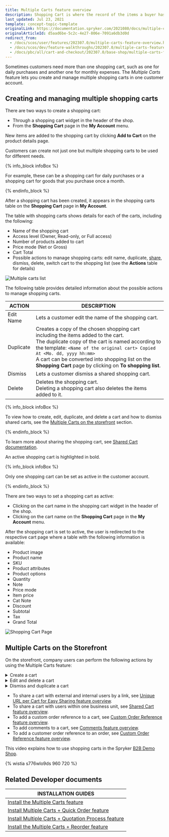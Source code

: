 ```yaml
---
title: Multiple Carts feature overview
description: Shopping Cart is where the record of the items a buyer has ‘picked up’ from the online store is kept. Select products, review them and add more with ease.
last_updated: Jul 23, 2021
template: concept-topic-template
originalLink: https://documentation.spryker.com/2021080/docs/multiple-carts-feature-overview
originalArticleId: d5aad6be-5c2c-4e27-806e-7091a6db3d0d
redirect_from:
  - /docs/scos/user/features/202307.0/multiple-carts-feature-overview.html
  - /docs/scos/dev/feature-walkthroughs/202307.0/multiple-carts-feature-walkthrough.html
  - /docs/pbc/all/cart-and-checkout/202307.0/base-shop/multiple-carts-feature-overview.html
---
```


Sometimes customers need more than one shopping cart, such as one for daily purchases and another one for monthly expenses. The *Multiple Carts* feature lets you create and manage multiple shopping carts in one customer account.

## Creating and managing multiple shopping carts

There are two ways to create a shopping cart:

* Through a shopping cart widget in the header of the shop.
* From the **Shopping Cart** page in the **My Account** menu.

New items are added to the shopping cart by clicking **Add to Cart** on the product details page.

Customers can create not just one but multiple shopping carts to be used for different needs.

{% info_block infoBox %}

For example, these can be a shopping cart for daily purchases or a shopping cart for goods that you purchase once a month.

{% endinfo_block %}

After a shopping cart has been created, it appears in the shopping carts table on the **Shopping Cart** page in **My Account**.

The table with shopping carts shows details for each of the carts, including the following:

* Name of the shopping cart
* Access level (Owner, Read-only, or Full access)
* Number of products added to cart
* Price mode (Net or Gross)
* Cart Total
* Possible actions to manage shopping carts: edit name, duplicate, [share](/docs/pbc/all/cart-and-checkout/{{site.version}}/base-shop/feature-overviews/shared-carts-feature-overview.html), dismiss, delete, switch cart to the shopping list (see the **Actions** table for details)

![Multiple carts list](https://spryker.s3.eu-central-1.amazonaws.com/docs/Features/Shopping+Cart/Cart/Multiple+Carts+per+User+Feature+Overview/multiple-cart-list.png)

The following table provides detailed information about the possible actions to manage shopping carts.

| ACTION | DESCRIPTION |
| --- | --- |
| Edit Name | Lets a customer edit the name of the shopping cart. |
| Duplicate | Creates a copy of the chosen shopping cart including the items added to the cart.<br>The duplicate copy of the cart is named according to the template: `<Name of the original cart> Copied At <Mo. dd, yyyy hh:mm>` <br>A cart can be converted into shopping list on the **Shopping Cart** page by clicking on **To shopping list**.|
| Dismiss | Lets a customer dismiss a shared shopping cart. |
| Delete | Deletes the shopping cart. <br>Deleting a shopping cart also deletes the items added to it. |

{% info_block infoBox %}

To view how to create, edit, duplicate, and delete a cart and how to dismiss shared carts, see the [Multiple Carts on the storefront](#multiple-carts-per-user-on-the-storefront) section.

{% endinfo_block %}

To learn more about sharing the shopping cart, see [Shared Cart documentation](/docs/pbc/all/cart-and-checkout/{{site.version}}/base-shop/feature-overviews/shared-carts-feature-overview.html).

An active shopping cart is highlighted in bold.

{% info_block infoBox %}

Only one shopping cart can be set as active in the customer account.

{% endinfo_block %}

There are two ways to set a shopping cart as active:
* Clicking on the cart name in the shopping cart widget in the header of the shop.
* Clicking on the cart name on the **Shopping Cart** page in the **My Account** menu.

After the shopping cart is set to active, the user is redirected to the respective cart page where a table with the following information is available:

* Product image
* Product name
* SKU
* Product attributes
* Product options
* Quantity
* Note
* Price mode
* Item price
* Cat Note
* Discount
* Subtotal
* Tax
* Grand Total

![Shopping Cart Page](https://spryker.s3.eu-central-1.amazonaws.com/docs/Features/Shopping+Cart/Cart/Multiple+Carts+per+User+Feature+Overview/a-shopping-cart-page.png)

## Multiple Carts on the Storefront
On the storefront, company users can perform the following actions by using the Multiple Carts feature:
<a name="multiple-carts-per-user-on-the-storefront"></a>

<details>
<summary markdown='span'>Create a cart</summary>

![Create a cart](https://spryker.s3.eu-central-1.amazonaws.com/docs/Features/Shopping+Cart/Cart/Multiple+Carts+per+User+Feature+Overview/create-a-cart.gif)
</details>

<details>
<summary markdown='span'>Edit and delete a cart</summary>

![Edit and delete a cart](https://spryker.s3.eu-central-1.amazonaws.com/docs/Features/Shopping+Cart/Cart/Multiple+Carts+per+User+Feature+Overview/manage-a-shopping-cart.gif)
</details>
<details>
<summary markdown='span'>Dismiss and duplicate a cart</summary>

![Dismiss and duplicate a cart](https://spryker.s3.eu-central-1.amazonaws.com/docs/Features/Shopping+Cart/Cart/Multiple+Carts+per+User+Feature+Overview/dismiss-and-duplicate-a-shopping-cart.gif)
</details>

* To share a cart with external and internal users by a link, see [Unique URL per Cart for Easy Sharing feature overview](/docs/pbc/all/cart-and-checkout/{{site.version}}/base-shop/feature-overviews/persistent-cart-sharing-feature-overview.html).
* To share a cart with users within one business unit, see [Shared Cart feature overview](/docs/pbc/all/cart-and-checkout/{{site.version}}/base-shop/feature-overviews/shared-carts-feature-overview.html#shared-cart-on-the-storefront).
* To add a custom order reference to a cart, see [Custom Order Reference feature overview](/docs/pbc/all/order-management-system/{{site.version}}/base-shop/order-management-feature-overview/custom-order-reference-overview.html).
* To add comments to a cart, see [Comments feature overview](/docs/pbc/all/cart-and-checkout/{{site.version}}/base-shop/feature-overviews/comments-feature-overview.html#comments-on-the-storefront).
* To add a customer order reference to an order, see [Custom Order Reference feature overview](/docs/pbc/all/order-management-system/{{site.version}}/base-shop/order-management-feature-overview/custom-order-reference-overview.html).


This video explains how to use shopping carts in the Spryker [B2B Demo Shop](/docs/scos/user/intro-to-spryker/b2b-suite.html).

{% wistia s776wlo9ds 960 720 %}


## Related Developer documents

|INSTALLATION GUIDES  |
|---------|
| [Install the Multiple Carts feature](/docs/pbc/all/cart-and-checkout/{{site.version}}/base-shop/install-and-upgrade/install-features/install-the-multiple-carts-feature.html)  |
| [Install Multiple Carts + Quick Order feature](/docs/pbc/all/cart-and-checkout/{{site.version}}/base-shop/install-and-upgrade/install-features/install-the-multiple-carts-quick-order-feature.html)  |
| [Install Multiple Carts + Quotation Process feature](/docs/pbc/all/cart-and-checkout/{{site.version}}/base-shop/install-and-upgrade/install-features/install-the-multiple-carts-quotation-process-feature.html)  |
| [Install the Multiple Carts + Reorder feature](/docs/pbc/all/cart-and-checkout/{{site.version}}/base-shop/install-and-upgrade/install-features/install-the-multiple-carts-reorder-feature.html)   |
